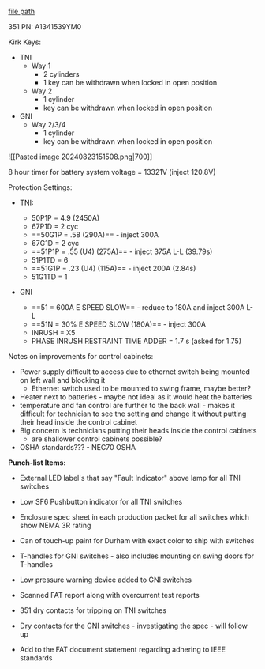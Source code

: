 
[file path](<file:///C:\Users\jnetherton\G&W Electric Co\US-PowerGridAutomation - Documents\_Lazer\Camp Humphreys (KK Interlock) - 111321>)

351 PN: A1341539YM0

Kirk Keys:
- TNI
	- Way 1
		- 2 cylinders
		- 1 key can be withdrawn when locked in open position
	- Way 2
		- 1 cylinder
		- key can be withdrawn when locked in open position
- GNI
	- Way 2/3/4
		- 1 cylinder
		- key can be withdrawn when locked in open position

![[Pasted image 20240823151508.png|700]]

8 hour timer for battery
system voltage = 13321V (inject 120.8V)

Protection Settings:
- TNI:
	- 50P1P = 4.9 (2450A)
	- 67P1D = 2 cyc
	- ==50G1P = .58 (290A)== - inject 300A
	- 67G1D = 2 cyc
	- ==51P1P = .55 (U4) (275A)== - inject 375A L-L (39.79s)
	- 51P1TD = 6
	- ==51G1P = .23 (U4) (115A)== - inject 200A (2.84s)
	- 51G1TD = 1

- GNI
	- ==51 = 600A E SPEED SLOW== - reduce to 180A and inject 300A L-L
	- ==51N = 30% E SPEED SLOW (180A)== - inject 300A
	- INRUSH = X5
	- PHASE INRUSH RESTRAINT TIME ADDER = 1.7 s (asked for 1.75)

Notes on improvements for control cabinets:
- Power supply difficult to access due to ethernet switch being mounted on left wall and blocking it
	- Ethernet switch used to be mounted to swing frame, maybe better?
- Heater next to batteries - maybe not ideal as it would heat the batteries
- temperature and fan control are further to the back wall - makes it difficult for technician to see the setting and change it without putting their head inside the control cabinet
- Big concern is technicians putting their heads inside the control cabinets
	- are shallower control cabinets possible?
- OSHA standards??? - NEC70 OSHA


**Punch-list Items:**
- External LED label's that say "Fault Indicator" above lamp for all TNI switches
    
- Low SF6 Pushbutton indicator for all TNI switches
    
- Enclosure spec sheet in each production packet for all switches which show NEMA 3R rating

- Can of touch-up paint for Durham with exact color to ship with switches
    
- T-handles for GNI switches - also includes mounting on swing doors for T-handles
    
- Low pressure warning device added to GNI switches
    
- Scanned FAT report along with overcurrent test reports

- 351 dry contacts for tripping on TNI switches

- Dry contacts for the GNI switches - investigating the spec - will follow up

- Add to the FAT document statement regarding adhering to IEEE standards